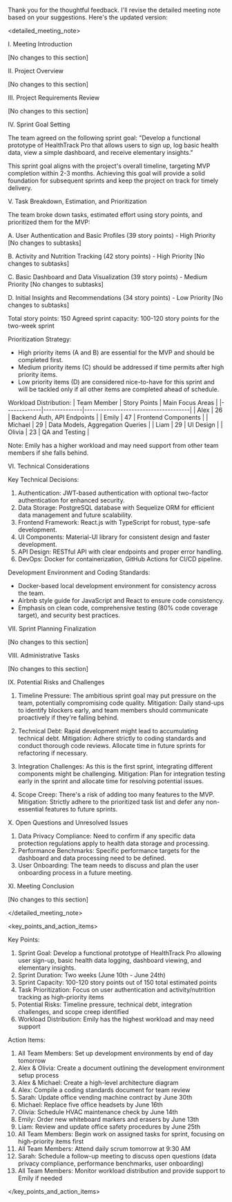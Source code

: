 Thank you for the thoughtful feedback. I'll revise the detailed meeting note based on your suggestions. Here's the updated version:

<detailed_meeting_note>

I. Meeting Introduction

[No changes to this section]

II. Project Overview

[No changes to this section]

III. Project Requirements Review

[No changes to this section]

IV. Sprint Goal Setting

The team agreed on the following sprint goal:
"Develop a functional prototype of HealthTrack Pro that allows users to sign up, log basic health data, view a simple dashboard, and receive elementary insights."

This sprint goal aligns with the project's overall timeline, targeting MVP completion within 2-3 months. Achieving this goal will provide a solid foundation for subsequent sprints and keep the project on track for timely delivery.

V. Task Breakdown, Estimation, and Prioritization

The team broke down tasks, estimated effort using story points, and prioritized them for the MVP:

A. User Authentication and Basic Profiles (39 story points) - High Priority
   [No changes to subtasks]

B. Activity and Nutrition Tracking (42 story points) - High Priority
   [No changes to subtasks]

C. Basic Dashboard and Data Visualization (39 story points) - Medium Priority
   [No changes to subtasks]

D. Initial Insights and Recommendations (34 story points) - Low Priority
   [No changes to subtasks]

Total story points: 150
Agreed sprint capacity: 100-120 story points for the two-week sprint

Prioritization Strategy:
- High priority items (A and B) are essential for the MVP and should be completed first.
- Medium priority items (C) should be addressed if time permits after high priority items.
- Low priority items (D) are considered nice-to-have for this sprint and will be tackled only if all other items are completed ahead of schedule.

Workload Distribution:
| Team Member | Story Points | Main Focus Areas                    |
|-------------|--------------|--------------------------------------|
| Alex        | 26           | Backend Auth, API Endpoints          |
| Emily       | 47           | Frontend Components                  |
| Michael     | 29           | Data Models, Aggregation Queries     |
| Liam        | 29           | UI Design                            |
| Olivia      | 23           | QA and Testing                       |

Note: Emily has a higher workload and may need support from other team members if she falls behind.

VI. Technical Considerations

Key Technical Decisions:
1. Authentication: JWT-based authentication with optional two-factor authentication for enhanced security.
2. Data Storage: PostgreSQL database with Sequelize ORM for efficient data management and future scalability.
3. Frontend Framework: React.js with TypeScript for robust, type-safe development.
4. UI Components: Material-UI library for consistent design and faster development.
5. API Design: RESTful API with clear endpoints and proper error handling.
6. DevOps: Docker for containerization, GitHub Actions for CI/CD pipeline.

Development Environment and Coding Standards:
- Docker-based local development environment for consistency across the team.
- Airbnb style guide for JavaScript and React to ensure code consistency.
- Emphasis on clean code, comprehensive testing (80% code coverage target), and security best practices.

VII. Sprint Planning Finalization

[No changes to this section]

VIII. Administrative Tasks

[No changes to this section]

IX. Potential Risks and Challenges

1. Timeline Pressure: The ambitious sprint goal may put pressure on the team, potentially compromising code quality.
   Mitigation: Daily stand-ups to identify blockers early, and team members should communicate proactively if they're falling behind.

2. Technical Debt: Rapid development might lead to accumulating technical debt.
   Mitigation: Adhere strictly to coding standards and conduct thorough code reviews. Allocate time in future sprints for refactoring if necessary.

3. Integration Challenges: As this is the first sprint, integrating different components might be challenging.
   Mitigation: Plan for integration testing early in the sprint and allocate time for resolving potential issues.

4. Scope Creep: There's a risk of adding too many features to the MVP.
   Mitigation: Strictly adhere to the prioritized task list and defer any non-essential features to future sprints.

X. Open Questions and Unresolved Issues

1. Data Privacy Compliance: Need to confirm if any specific data protection regulations apply to health data storage and processing.
2. Performance Benchmarks: Specific performance targets for the dashboard and data processing need to be defined.
3. User Onboarding: The team needs to discuss and plan the user onboarding process in a future meeting.

XI. Meeting Conclusion

[No changes to this section]

</detailed_meeting_note>

<key_points_and_action_items>

Key Points:
1. Sprint Goal: Develop a functional prototype of HealthTrack Pro allowing user sign-up, basic health data logging, dashboard viewing, and elementary insights.
2. Sprint Duration: Two weeks (June 10th - June 24th)
3. Sprint Capacity: 100-120 story points out of 150 total estimated points
4. Task Prioritization: Focus on user authentication and activity/nutrition tracking as high-priority items
5. Potential Risks: Timeline pressure, technical debt, integration challenges, and scope creep identified
6. Workload Distribution: Emily has the highest workload and may need support

Action Items:
1. All Team Members: Set up development environments by end of day tomorrow
2. Alex & Olivia: Create a document outlining the development environment setup process
3. Alex & Michael: Create a high-level architecture diagram
4. Alex: Compile a coding standards document for team review
5. Sarah: Update office vending machine contract by June 30th
6. Michael: Replace five office headsets by June 16th
7. Olivia: Schedule HVAC maintenance check by June 14th
8. Emily: Order new whiteboard markers and erasers by June 13th
9. Liam: Review and update office safety procedures by June 25th
10. All Team Members: Begin work on assigned tasks for sprint, focusing on high-priority items first
11. All Team Members: Attend daily scrum tomorrow at 9:30 AM
12. Sarah: Schedule a follow-up meeting to discuss open questions (data privacy compliance, performance benchmarks, user onboarding)
13. All Team Members: Monitor workload distribution and provide support to Emily if needed

</key_points_and_action_items>